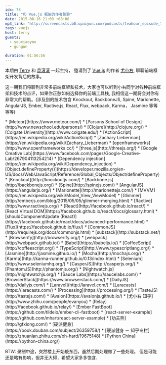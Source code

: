 ```yaml
---
idx: 78
title: "和 Vue.js 框架的作者聊聊"
date: 2015-08-16 21:00 +08:00
mp3_link: "http://screencasts.b0.upaiyun.com/podcasts/teahour_episode_78.m4a"
tags: vuejs
host: terry
guests:
  - youxiaoyou
  - gungun

duration: 01:56:56
---
```


本期由 [Terry](http://weibo.com/poshboytl) 和 [袁滚滚](http://weibo.com/rollrollyuan) 一起主持， 邀请到了 [Vue.js](http://vuejs.org/) 的作者 [尤小右](http://weibo.com/arttechdesign), 聊聊前端框架开发背后的故事。

这一期我们将聊到非常多前端框架和技术，大家也可以听到小右同学对各种前端框架和技术的点评，如果你正愁如何选择你的前端工具栈, 我相信这一期将会对你有非常大的帮助。(涉及到的技术包含 Knockout, BackboneJS, Spine, Marionette, AngularJS, Ember, Ractive.js, React, Flux, webpack, Karma， Jasmine 等等等等)

<section class="notes" markdown="1">
* [Meteor](https://www.meteor.com/)
* [Parsons School of Design](http://www.newschool.edu/parsons/)
* [Clojure](http://clojure.org/)
* [Colgate University](http://www.colgate.edu/)
* [ActionScript](https://en.wikipedia.org/wiki/ActionScript)
* [Zachary Lieberman](https://en.wikipedia.org/wiki/Zachary_Lieberman)
* [openframeworks](http://www.openframeworks.cc/)
* [three.js](http://threejs.org/)
* [Google Creative Lab](https://www.facebook.com/pages/Google-Creative-Lab/267904113254214)
* [Dependency injection](https://en.wikipedia.org/wiki/Dependency_injection)
* [Object.defineProperty()](https://developer.mozilla.org/en-US/docs/Web/JavaScript/Reference/Global_Objects/Object/defineProperty)
* [Knockout](http://knockoutjs.com/)
* [Backbone.js](http://backbonejs.org/)
* [Spine](http://spinejs.com/)
* [AngularJS](https://angularjs.org/)
* [Marionette](http://marionettejs.com/)
* [MVVM](https://en.wikipedia.org/wiki/Model_View_ViewModel)
* [Glimmer](http://emberjs.com/blog/2015/05/05/glimmer-merging.html)
* [Ractive](http://www.ractivejs.org/)
* [React](http://facebook.github.io/react/)
* [React Virtual DOM](https://facebook.github.io/react/docs/glossary.html)
* [shouldComponentUpdate (React)](https://facebook.github.io/react/docs/advanced-performance.html)
* [Flux](https://facebook.github.io/flux/)
* [CommonJS](http://requirejs.org/docs/commonjs.html)
* [substack](http://substack.net/)
* [Browserify](http://browserify.org/)
* [webpack](http://webpack.github.io/)
* [Babel](https://babeljs.io/)
* [CoffeeScript](http://coffeescript.org/)
* [TypeScript](http://www.typescriptlang.org/)
* [Jasmine](http://jasmine.github.io/)
* [Mocha](http://mochajs.org/)
* [Karma](http://karma-runner.github.io/0.13/index.html)
* [Selenium](http://www.seleniumhq.org/)
* [CasperJS](http://casperjs.org/)
* [PhantomJS](http://phantomjs.org/)
* [Nightwatch.js](http://nightwatchjs.org/)
* [Sauce Labs](https://saucelabs.com/)
* [BrowserStack](https://www.browserstack.com/)
* [DailyJS](http://dailyjs.com/)
* [Laravel](http://laravel.com/)
* [Laracasts](https://laracasts.com/)
* [Processing](https://processing.org/)
* [TasteJS](http://tastejs.com/)
* [Avalon](https://avalonjs.github.io/)
* [尤小右 知乎](http://www.zhihu.com/people/evanyou)
* [Relay](http://facebook.github.io/relay/)
* [Ember FastBoot](https://github.com/tildeio/ember-cli-fastboot)
* [react-server-example](https://github.com/mhart/react-server-example)
* [功夫熊](http://gfxiong.com/)
* [硬派健身](https://book.douban.com/subject/26359758/)
* [硬派健身 － 知乎专栏](http://zhuanlan.zhihu.com/oh-hard/19675148)
* [Python China](https://python-china.org/)
</section>

BTW:
录制中途，突然楼上开始敲东西，虽然后期处理做了一些处理， 但是可能还是略有影响，但并无大碍，希望大家多多饱含.

